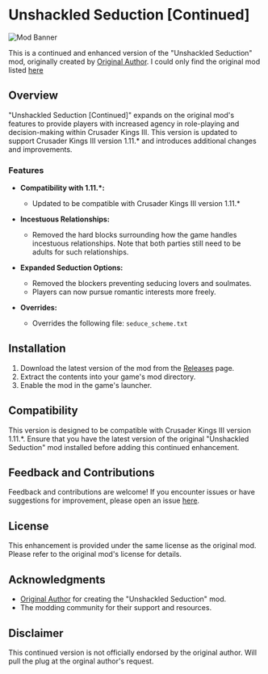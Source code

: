 # Unshackled Seduction [Continued]

![Mod Banner](link/to/your/banner/thumbnail.png)

This is a continued and enhanced version of the "Unshackled Seduction" mod, originally created by [Original Author](https://steamcommunity.com/profiles/76561198007822083).
I could only find the original mod listed [here](https://catalogue.smods.ru/archives/66331)

## Overview

"Unshackled Seduction [Continued]" expands on the original mod's features to provide players with increased agency in role-playing and decision-making within Crusader Kings III. This version is updated to support Crusader Kings III version 1.11.* and introduces additional changes and improvements.

### Features

- **Compatibility with 1.11.*:**
  - Updated to be compatible with Crusader Kings III version 1.11.*

- **Incestuous Relationships:**
  - Removed the hard blocks surrounding how the game handles incestuous relationships. Note that both parties still need to be adults for such relationships.

- **Expanded Seduction Options:**
  - Removed the blockers preventing seducing lovers and soulmates.
  - Players can now pursue romantic interests more freely.

- **Overrides:**
  - Overrides the following file: `seduce_scheme.txt`

## Installation

1. Download the latest version of the mod from the [Releases](link/to/releases) page.
2. Extract the contents into your game's mod directory.
3. Enable the mod in the game's launcher.

## Compatibility

This version is designed to be compatible with Crusader Kings III version 1.11.*. Ensure that you have the latest version of the original "Unshackled Seduction" mod installed before adding this continued enhancement.

## Feedback and Contributions

Feedback and contributions are welcome! If you encounter issues or have suggestions for improvement, please open an issue [here](link/to/issues).

## License

This enhancement is provided under the same license as the original mod. Please refer to the original mod's license for details.

## Acknowledgments

- [Original Author](https://steamcommunity.com/profiles/76561198007822083) for creating the "Unshackled Seduction" mod.
- The modding community for their support and resources.

## Disclaimer

This continued version is not officially endorsed by the original author. Will pull the plug at the orginal author's request.
